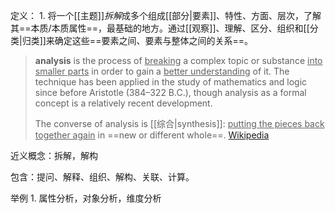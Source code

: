 定义：
	1. 将一个[[主题]]*拆解*成多个组成[[部分|要素]]、特性、方面、层次，了解其==本质/本质属性==，最基础的地方。通过[[观察]]、理解、区分、组织和[[分类|归类]]来确定这些==要素之间、要素与整体之间的关系==。


> **analysis** is the process of <u>breaking</u> a complex topic or substance <u>into smaller parts</u> in order to gain a <u>better understanding</u> of it. The technique has been applied in the study of mathematics and logic since before Aristotle (384–322 B.C.), though analysis as a formal concept is a relatively recent development.
>
> The converse of analysis is [[综合|synthesis]]: <u>putting the pieces back together again</u> in ==new or different whole==.
> [Wikipedia](https://en.wikipedia.org/wiki/Analysis)

近义概念：拆解，解构

包含：提问、解释、组织、解构、关联、计算。

举例
	1. 属性分析，对象分析，维度分析